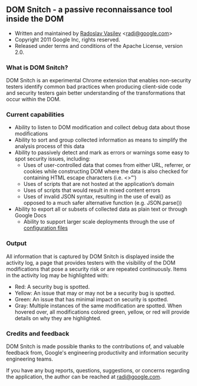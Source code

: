 ## DOM Snitch - a passive reconnaissance tool inside the DOM ##
  * Written and maintained by [Radoslav Vasilev](http://radi.r-n-d.org) <[radi@google.com](mailto:radi@google.com)>
  * Copyright 2011 Google Inc, rights reserved.
  * Released under terms and conditions of the Apache License, version 2.0.

### What is DOM Snitch? ###
DOM Snitch is an experimental Chrome extension that enables non-security testers identify common bad practices when producing client-side code and security testers gain better understanding of the transformations that occur within the DOM.

### Current capabilities ###
  * Ability to listen to DOM modification and collect debug data about those modifications
  * Ability to sort and group collected information as means to simplify the analysis process of this data
  * Ability to passively detect and mark as errors or warnings some easy to spot security issues, including:
    * Uses of user-controlled data that comes from either URL, referrer, or cookies while constructing DOM where the data is also checked for containing HTML escape characters (i.e. <>”’)
    * Uses of scripts that are not hosted at the application’s domain
    * Uses of scripts that would result in mixed content errors
    * Uses of invalid JSON syntax, resulting in the use of eval() as opposed to a much safer alternative function (e.g. JSON.parse())
  * Ability to export all or subsets of collected data as plain text or through Google Docs
    * Ability to support larger scale deployments through the use of [configuration files](ConfigFiles.md)

### Output ###
All information that is captured by DOM Snitch is displayed inside the activity log, a page that provides testers with the visibility of the DOM modifications that pose a security risk or are repeated continuously. Items in the activity log may be highlighted with:
  * Red: A security bug is spotted.
  * Yellow: An issue that may or may not be a security bug is spotted.
  * Green: An issue that has minimal impact on security is spotted.
  * Gray: Multiple instances of the same modification are spotted.
When hovered over, all modifications colored green, yellow, or red will provide details on why they are highlighted.

### Credits and feedback ###
DOM Snitch is made possible thanks to the contributions of, and valuable feedback from, Google's engineering productivity and information security engineering teams.

If you have any bug reports, questions, suggestions, or concerns regarding the application, the author can be reached at [radi@google.com](mailto:radi@google.com).